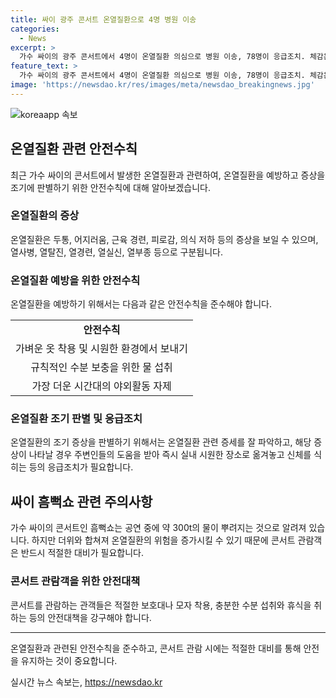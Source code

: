 ```yaml
---
title: 싸이 광주 콘서트 온열질환으로 4명 병원 이송
categories:
  - News
excerpt: >
  가수 싸이의 광주 콘서트에서 4명이 온열질환 의심으로 병원 이송, 78명이 응급조치. 체감온도 31.3도, 대구, 과천, 대전, 속초, 부천 등 9개도시에서도 진행. 공연 당 약 300t 물 뿌려지는 인기 콘서트 흠뻑쇼는 암표가 기승, 숙박업소 바가지요금 논란. 미국의 테일러 스위프트 콘서트에서는 열사병으로 사망한 사례도 있음. 온열질환 예방을 위한 조언 제시.
feature_text: >
  가수 싸이의 광주 콘서트에서 4명이 온열질환 의심으로 병원 이송, 78명이 응급조치. 체감온도 31.3도, 대구, 과천, 대전, 속초, 부천 등 9개도시에서도 진행. 공연 당 약 300t 물 뿌려지는 인기 콘서트 흠뻑쇼는 암표가 기승, 숙박업소 바가지요금 논란. 미국의 테일러 스위프트 콘서트에서는 열사병으로 사망한 사례도 있음. 온열질환 예방을 위한 조언 제시.
image: 'https://newsdao.kr/res/images/meta/newsdao_breakingnews.jpg'
---
```


<p><img src="https://newsdao.kr/res/images/meta/newsdao_breakingnews.jpg" alt="koreaapp 속보" /></p>

<h2 data-ke-size="size26">온열질환 관련 안전수칙</h2>

<p data-ke-size="size16">최근 가수 싸이의 콘서트에서 발생한 온열질환과 관련하여, 온열질환을 예방하고 증상을 조기에 판별하기 위한 안전수칙에 대해 알아보겠습니다.</p>

<h3>온열질환의 증상</h3>

<p data-ke-size="size16">온열질환은 두통, 어지러움, 근육 경련, 피로감, 의식 저하 등의 증상을 보일 수 있으며, 열사병, 열탈진, 열경련, 열실신, 열부종 등으로 구분됩니다.</p>

<h3>온열질환 예방을 위한 안전수칙</h3>

<p data-ke-size="size16">온열질환을 예방하기 위해서는 다음과 같은 안전수칙을 준수해야 합니다.</p>

<table>
  <tr>
    <td style="text-align: center; height: 17px;"><b>안전수칙</b></td>
  </tr>
  <tr>
    <td style="text-align: center; height: 17px;">가벼운 옷 착용 및 시원한 환경에서 보내기</td>
  </tr>
  <tr>
    <td style="text-align: center; height: 17px;">규칙적인 수분 보충을 위한 물 섭취</td>
  </tr>
  <tr>
    <td style="text-align: center; height: 17px;">가장 더운 시간대의 야외활동 자제</td>
  </tr>
</table>

<h3>온열질환 조기 판별 및 응급조치</h3>

<p data-ke-size="size16">온열질환의 조기 증상을 판별하기 위해서는 온열질환 관련 증세를 잘 파악하고, 해당 증상이 나타날 경우 주변인들의 도움을 받아 즉시 실내 시원한 장소로 옮겨놓고 신체를 식히는 등의 응급조치가 필요합니다.</p>

<h2 data-ke-size="size26">싸이 흠뻑쇼 관련 주의사항</h2>

<p data-ke-size="size16">가수 싸이의 콘서트인 흠뻑쇼는 공연 중에 약 300t의 물이 뿌려지는 것으로 알려져 있습니다. 하지만 더위와 합쳐져 온열질환의 위험을 증가시킬 수 있기 때문에 콘서트 관람객은 반드시 적절한 대비가 필요합니다.</p>

<h3>콘서트 관람객을 위한 안전대책</h3>

<p data-ke-size="size16">콘서트를 관람하는 관객들은 적절한 보호대나 모자 착용, 충분한 수분 섭취와 휴식을 취하는 등의 안전대책을 강구해야 합니다.</p>

<hr>

<p data-ke-size="size16">온열질환과 관련된 안전수칙을 준수하고, 콘서트 관람 시에는 적절한 대비를 통해 안전을 유지하는 것이 중요합니다.</p>
실시간 뉴스 속보는, <a href="https://newsdao.kr" rel="dofollow">https://newsdao.kr</a>


